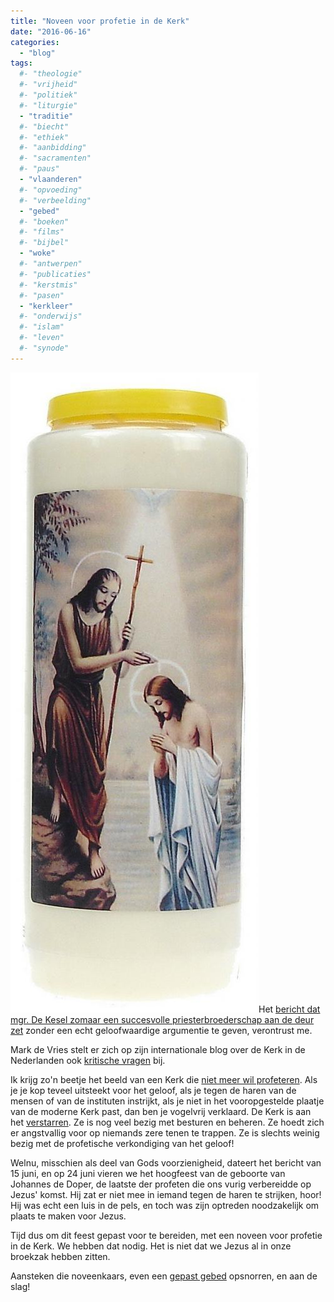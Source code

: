 ```yaml
---
title: "Noveen voor profetie in de Kerk"
date: "2016-06-16"
categories: 
  - "blog"
tags:
  #- "theologie"
  #- "vrijheid"
  #- "politiek"
  #- "liturgie"
  - "traditie"
  #- "biecht"
  #- "ethiek"
  #- "aanbidding"
  #- "sacramenten"
  #- "paus"
  - "vlaanderen"
  #- "opvoeding"
  #- "verbeelding"
  - "gebed"
  #- "boeken"
  #- "films"
  #- "bijbel"
  - "woke"
  #- "antwerpen"
  #- "publicaties"
  #- "kerstmis"
  #- "pasen"
  - "kerkleer"
  #- "onderwijs"
  #- "islam"
  #- "leven"
  #- "synode"
---
```


![noveenkaars-wit-h-johannes-de-doper](images/noveenkaars-wit-h-johannes-de-doper-397x1024.jpg)Het [bericht dat mgr. De Kesel zomaar een succesvolle priesterbroederschap aan de deur zet](https://www.kerknet.be/aartsbisdom-mechelen-brussel/nieuws/verklaring-over-fraterniteit-van-de-heilige-apostelen) zonder een echt geloofwaardige argumentie te geven, verontrust me.

Mark de Vries stelt er zich op zijn internationale blog over de Kerk in de Nederlanden ook [kritische vragen](https://incaelo.wordpress.com/2016/06/15/good-work-but-not-in-belgium-mechelen-brussels-sends-the-fraternity-of-the-holy-apostles-packing/) bij.

Ik krijg zo'n beetje het beeld van een Kerk die [niet meer wil profeteren](/blog/wars-van-de-wereld/). Als je je kop teveel uitsteekt voor het geloof, als je tegen de haren van de mensen of van de instituten instrijkt, als je niet in het vooropgestelde plaatje van de moderne Kerk past, dan ben je vogelvrij verklaard. De Kerk is aan het [verstarren](/blog/verstarring-verbeelding-en-fantasie/). Ze is nog veel bezig met besturen en beheren. Ze hoedt zich er angstvallig voor op niemands zere tenen te trappen. Ze is slechts weinig bezig met de profetische verkondiging van het geloof! 

Welnu, misschien als deel van Gods voorzienigheid, dateert het bericht van 15 juni, en op 24 juni vieren we het hoogfeest van de geboorte van Johannes de Doper, de laatste der profeten die ons vurig verbereidde op Jezus' komst. Hij zat er niet mee in iemand tegen de haren te strijken, hoor! Hij was echt een luis in de pels, en toch was zijn optreden noodzakelijk om plaats te maken voor Jezus.

Tijd dus om dit feest gepast voor te bereiden, met een noveen voor profetie in de Kerk. We hebben dat nodig. Het is niet dat we Jezus al in onze broekzak hebben zitten.

Aansteken die noveenkaars, even een [gepast gebed](http://www.sintjanwaalwijk.nl/bezinning/litaniegebed-van-sint-jan-de-doper/) opsnorren, en aan de slag!
